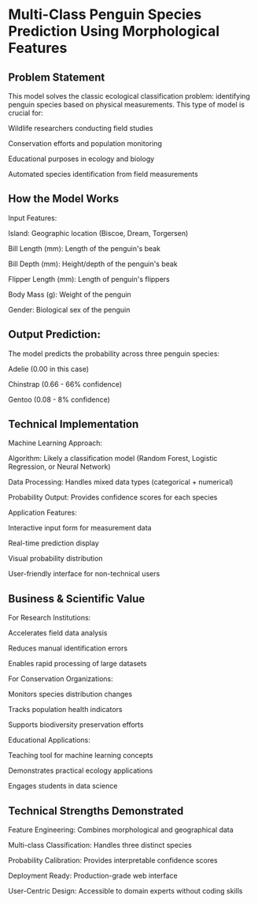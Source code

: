 # Multi-Class Penguin Species Prediction Using Morphological Features
## Problem Statement
This model solves the classic ecological classification problem: identifying penguin species based on physical measurements. This type of model is crucial for:

Wildlife researchers conducting field studies

Conservation efforts and population monitoring

Educational purposes in ecology and biology

Automated species identification from field measurements

## How the Model Works
Input Features:

Island: Geographic location (Biscoe, Dream, Torgersen)

Bill Length (mm): Length of the penguin's beak

Bill Depth (mm): Height/depth of the penguin's beak

Flipper Length (mm): Length of penguin's flippers

Body Mass (g): Weight of the penguin

Gender: Biological sex of the penguin

## Output Prediction:
The model predicts the probability across three penguin species:

Adelie (0.00 in this case)

Chinstrap (0.66 - 66% confidence)

Gentoo (0.08 - 8% confidence)

## Technical Implementation
Machine Learning Approach:

Algorithm: Likely a classification model (Random Forest, Logistic Regression, or Neural Network)

Data Processing: Handles mixed data types (categorical + numerical)

Probability Output: Provides confidence scores for each species

Application Features:

Interactive input form for measurement data

Real-time prediction display

Visual probability distribution

User-friendly interface for non-technical users

## Business & Scientific Value
For Research Institutions:

Accelerates field data analysis

Reduces manual identification errors

Enables rapid processing of large datasets

For Conservation Organizations:

Monitors species distribution changes

Tracks population health indicators

Supports biodiversity preservation efforts

Educational Applications:

Teaching tool for machine learning concepts

Demonstrates practical ecology applications

Engages students in data science

## Technical Strengths Demonstrated
Feature Engineering: Combines morphological and geographical data

Multi-class Classification: Handles three distinct species

Probability Calibration: Provides interpretable confidence scores

Deployment Ready: Production-grade web interface

User-Centric Design: Accessible to domain experts without coding skills



